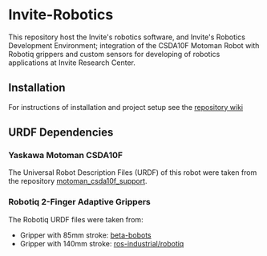 # Invite-Robotics
This repository host the Invite's robotics software, and Invite's Robotics Development Environment; integration of the CSDA10F Motoman Robot with Robotiq grippers and custom sensors for developing of robotics applications at Invite Research Center.

## Installation
For instructions of installation and project setup see the [repository wiki](https://github.com/Danfoa/invite-robotics/wiki/Installation-and-Initial-Configuration)
## URDF Dependencies
### Yaskawa Motoman CSDA10F
The Universal Robot Description Files (URDF) of this robot were taken from the repository [motoman_csda10f_support](https://github.com/amrith1007/motoman_experimental/tree/kinetic-devel/motoman_csda10f_support).
### Robotiq 2-Finger Adaptive Grippers
The Robotiq URDF files were taken from:
- Gripper with 85mm stroke: [beta-bobots](https://github.com/beta-robots/robotiq)
- Gripper with 140mm stroke: [ros-industrial/robotiq](https://github.com/ros-industrial/robotiq/tree/jade-devel/robotiq_arg2f_model_visualization)
